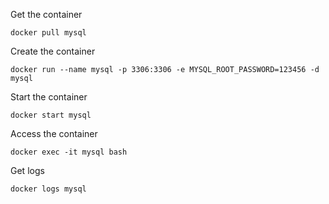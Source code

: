 Get the container

`docker pull mysql`

Create the container

`docker run --name mysql -p 3306:3306 -e MYSQL_ROOT_PASSWORD=123456 -d mysql` 

Start the container

`docker start mysql`

Access the container

`docker exec -it mysql bash`

Get logs

`docker logs mysql`